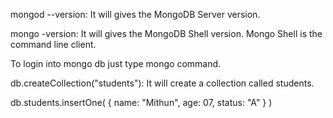 mongod --version: It will gives the MongoDB Server version.

mongo -version: It will gives the MongoDB Shell version.
Mongo Shell is the command line client.

To login into mongo db just type mongo command.

db.createCollection("students"): It will create a collection called students.


db.students.insertOne( {
    name: "Mithun",
    age: 07,
    status: "A"
 } )
